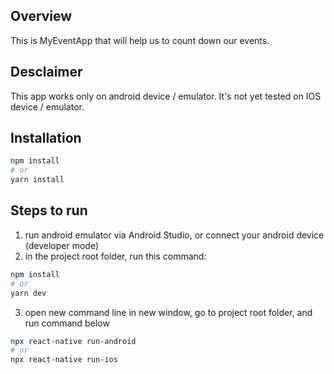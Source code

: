 ## Overview
This is MyEventApp that will help us to count down our events.

## Desclaimer
This app works only on android device / emulator. It's not yet tested on IOS device / emulator.

## Installation
```bash
npm install
# or
yarn install
```
## Steps to run
1. run android emulator via Android Studio, or connect your android device (developer mode)
2. in the project root folder, run this command:
```bash
npm install
# or
yarn dev
```
3. open new command line in new window, go to project root folder, and run command below
```bash
npx react-native run-android 
# or 
npx react-native run-ios 
```
